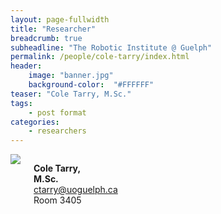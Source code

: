```yaml
---
layout: page-fullwidth
title: "Researcher"
breadcrumb: true
subheadline: "The Robotic Institute @ Guelph"
permalink: /people/cole-tarry/index.html
header:
    image: "banner.jpg"
    background-color:  "#FFFFFF"
teaser: "Cole Tarry, M.Sc."
tags:
    - post format
categories:
    - researchers
---
```


<div class="small-6 columns">
  <a href="{{site.baseurl}}/people/cole-tarry/index.html"><img src="{{site.baseurl}}/images/Cole.png" /></a>
  <p><span><strong>Cole Tarry,</strong><br />
  <strong>M.Sc.</strong><br />
  <a href="mailto:ctarry@uoguelph.ca">ctarry@uoguelph.ca</a> <br />
Room 3405</span></p>
</div>
